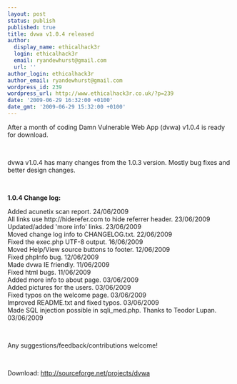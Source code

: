 ```yaml
---
layout: post
status: publish
published: true
title: dvwa v1.0.4 released
author:
  display_name: ethicalhack3r
  login: ethicalhack3r
  email: ryandewhurst@gmail.com
  url: ''
author_login: ethicalhack3r
author_email: ryandewhurst@gmail.com
wordpress_id: 239
wordpress_url: http://www.ethicalhack3r.co.uk/?p=239
date: '2009-06-29 16:32:00 +0100'
date_gmt: '2009-06-29 15:32:00 +0100'
---
```

<p>After a month of coding Damn Vulnerable Web App (dvwa) v1.0.4 is ready for download.</p>
<p><strong><span style="text-decoration: underline;"></span><br />
</strong></p>
<p>dvwa v1.0.4 has many changes from the 1.0.3 version. Mostly bug fixes and better design changes.</p>
<p><strong><span style="text-decoration: underline;"></span><br />
</strong></p>
<p><strong>1.0.4 Change log:</strong></p>
<p>Added acunetix scan report. 24/06/2009<br />
All links use http://hiderefer.com to hide referrer header. 23/06/2009<br />
Updated/added 'more info' links. 23/06/2009<br />
Moved change log info to CHANGELOG.txt. 22/06/2009<br />
Fixed the exec.php UTF-8 output. 16/06/2009<br />
Moved Help/View source buttons to footer. 12/06/2009<br />
Fixed phpInfo bug. 12/06/2009<br />
Made dvwa IE friendly. 11/06/2009<br />
Fixed html bugs. 11/06/2009<br />
Added more info to about page. 03/06/2009<br />
Added pictures for the users. 03/06/2009<br />
Fixed typos on the welcome page. 03/06/2009<br />
Improved README.txt and fixed typos. 03/06/2009<br />
Made SQL injection possible in sqli_med.php. Thanks to Teodor Lupan. 03/06/2009</p>
<p><strong><span style="text-decoration: underline;"></span><br />
</strong></p>
<p>Any suggestions/feedback/contributions welcome!</p>
<p><strong><span style="text-decoration: underline;"></span><br />
</strong></p>
<p>Download: <a title="dvwa" href="http://sourceforge.net/projects/dvwa" target="_blank">http://sourceforge.net/projects/dvwa</a></p>
